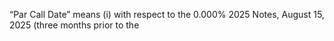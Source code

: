“Par Call Date” means (i) with respect to the 0.000% 2025 Notes, August 15, 2025 (three months prior to the